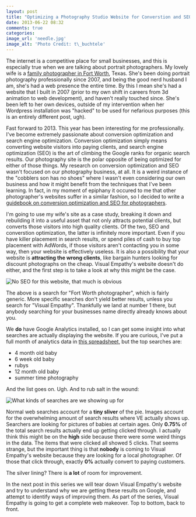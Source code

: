 ```yaml
---
layout: post
title: "Optimizing a Photography Studio Website for Converstion and SEO: The Analysis"
date: 2013-06-22 08:32
comments: true
categories: 
image_url: 'needle.jpg'
image_alt: 'Photo Credit: t\_buchtele'
---
```


The internet is a competitive place for small businesses, and this is especially
true when we are talking about portrait photographers. My lovely wife is a
[family photographer in Fort Worth](http://visualempathy.com), Texas. She's been
doing portrait photography professionally since 2007, and being the good nerd
husband I am, she's had a web presence the entire time. By this I mean she's had
a website that I built in 2007 (prior to my own shift in careers from 3d
animation to web development), and haven't really touched since. She's been
left to her own devices, outside of my intervention when her Wordpress
installation was "hacked" to be used for nefarious purposes (this is an entirely
different post, ugh).

Fast forward to 2013. This year has been interesting for me professionally. I've
become extremely passionate about conversion optimization and search engine
optimization. Conversion optimization simply means converting website visitors
into paying clients, and search engine optimization (SEO) is the art of climbing
the Google ranks for organic search results. Our photography site is the polar
opposite of being optimized for either of those things.
My research on conversion optimization and SEO wasn't focused on our photography
business, at all. It is a weird instance of the "cobblers son has no shoes"
where I wasn't even considering our own business and how it might benefit from
the techniques that I've been learning. In fact, in my moment of epiphany it
occured to me that other photographer's websites suffer in a similar fashion, so
I decided to write a [guidebook on conversion optimization and SEO for
photographers](http://studioigniter.com).

I'm going to use my wife's site as a case study, breaking it down and rebuilding
it into a useful asset that not only attracts potential clients, but converts
those visitors into high quality clients. Of the two, SEO and converstion
optimization, the latter is infinitely more important. Even if you have killer
placement in search results, or spend piles of cash to buy top placement with
AdWords, if those visitors aren't contacting you in some way, then your website
is effectively useless. It is also a possibility that your website is
**attracting the wrong clients**, like bargain hunters looking for discount
photographs on the cheap. Visual Empathy's website doesn't do either, and the
first step is to take a look at why this might be the case.

![No SEO for this website, that much is
obvious](/images/search_fort_worth_photographer.png)

The above is a search for "Fort Worth photographer", which is fairly generic.
More specific searches don't yield better results, unless you search for "Visual
Empathy". Thankfully we land at number 1 there, but anybody searching for your
businesses name directly already knows about you.

We **do** have Google Analytics installed, so I can get some insight into what
searches are actually displaying the website. If you are curious, I've put a
full month of analytics data in [this
spreadsheet](https://docs.google.com/spreadsheet/ccc?key=0AhmOjcD8YdT6dHQtS29vSW8tb1Bwb1hBd3AzZHM4LUE&usp=sharing),
but the top searches are:

* 4 month old baby
* 6 week old baby
* rubys
* 12 month old baby
* summer time photography

And the list goes on. Ugh. And to rub salt in the wound:

![What kinds of searches are we showing up
for](https://docs.google.com/spreadsheet/oimg?key=0AhmOjcD8YdT6dHQtS29vSW8tb1Bwb1hBd3AzZHM4LUE&oid=3&zx=lohft0ss9c73)

Normal web searches account for a **tiny sliver** of the pie. Images account for
the overwhelming amount of search results where VE actually shows up.
Searchers are looking for pictures of babies at certain ages. Only **0.75%** of the
total search results actually end up getting clicked through. I actually think
this might be on the **high** side because there were some weird things in the
data. The items that were clicked all showed 5 clicks. That seems strange, but
the important thing is that **nobody** is coming to Visual Empathy's website
because they are looking for a local photographer. Of those that
click through, exactly **0%** actually convert to paying customers.

The silver lining? There is **a lot** of room for improvement.

In the next post in this series we will tear down Visual Empathy's website and
try to understand why we are getting these results on Google, and attempt to
identify ways of improving them. As part of the series, Visual Empathy is going
to get a complete web makeover. Top to bottom, back to front.


